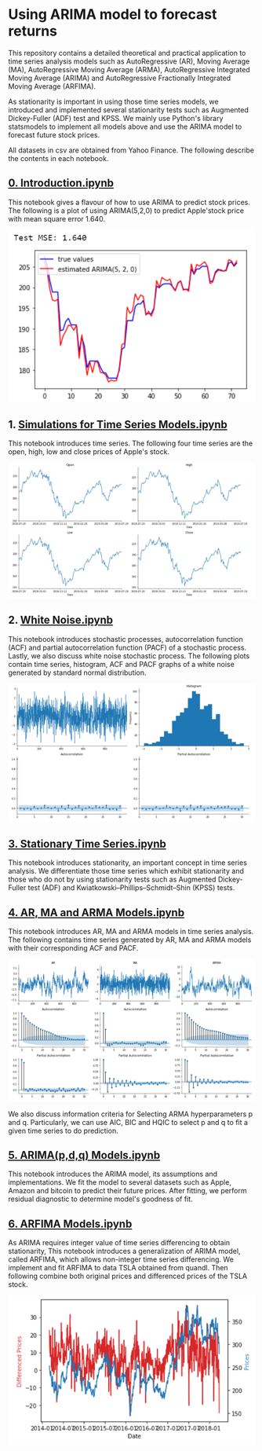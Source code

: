 # Using ARIMA model to forecast returns
This repository contains a detailed theoretical and practical application to time series analysis models such as AutoRegressive (AR), Moving Average (MA), AutoRegressive Moving Average (ARMA), AutoRegressive Integrated Moving Average (ARIMA) and AutoRegressive  Fractionally Integrated Moving Average (ARFIMA).

As stationarity is important in using those time series models, we introduced and implemented several stationarity tests such as Augmented Dickey-Fuller (ADF) test and KPSS.
We mainly use Python's library statsmodels to implement all models above and use the ARIMA model to forecast future stock prices.

All datasets in csv are obtained from Yahoo Finance.
The following describe the contents in each notebook.

## [0. Introduction.ipynb](https://nbviewer.jupyter.org/github/hongwai1920/Using-ARIMA-model-to-forecast-returns/blob/master/0.%20Introduction.ipynb)
This notebook gives a flavour of how to use ARIMA to predict stock prices. 
The following is a plot of using ARIMA(5,2,0) to predict Apple'stock price with mean square error 1.640.
<p align="center"> <img  src="https://github.com/hongwai1920/Using-ARIMA-model-to-forecast-returns/blob/master/Images/AAPL%20ARIMA.png" ></p>


## 1. [Simulations for Time Series Models.ipynb](https://nbviewer.jupyter.org/github/hongwai1920/Using-ARIMA-model-to-forecast-returns/blob/master/1.%20Simulations%20for%20Time%20Series%20Models.ipynb)
This notebook introduces time series.
The following four time series are the open, high, low and close prices of Apple's stock.
<p align="center"> <img  src="https://github.com/hongwai1920/Using-ARIMA-model-to-forecast-returns/blob/master/Images/AAPL%20OHLC.png" ></p>

## 2. [White Noise.ipynb](https://nbviewer.jupyter.org/github/hongwai1920/Using-ARIMA-model-to-forecast-returns/blob/master/2.%20White%20Noise.ipynb)
This notebook introduces stochastic processes, autocorrelation function (ACF) and partial autocorrelation function (PACF) of a stochastic process.
Lastly, we also discuss white noise stochastic process.
The following plots contain time series, histogram, ACF and PACF graphs of a white noise generated by standard normal distribution.
<p align="center"> <img  src="https://github.com/hongwai1920/Using-ARIMA-model-to-forecast-returns/blob/master/Images/White%20Noise%20plots.png" ></p>

## [3. Stationary Time Series.ipynb](https://nbviewer.jupyter.org/github/hongwai1920/Using-ARIMA-model-to-forecast-returns/blob/master/3.%20Stationary%20Time%20Series.ipynb)
This notebook introduces stationarity, an important concept in time series analysis. 
We differentiate those time series which exhibit stationarity and those who do not by using stationarity tests such as Augmented Dickey-Fuller test (ADF) and Kwiatkowski–Phillips–Schmidt–Shin (KPSS) tests.

## [4. AR, MA and ARMA Models.ipynb](https://nbviewer.jupyter.org/github/hongwai1920/Using-ARIMA-model-to-forecast-returns/blob/master/4.%20AR%2C%20MA%20and%20ARMA%20Models.ipynb)
This notebook introduces AR, MA and ARMA models in time series analysis.
The following contains time series generated by AR, MA and ARMA models with their corresponding ACF and PACF.
<p align="center"> <img  src="https://github.com/hongwai1920/Using-ARIMA-model-to-forecast-returns/blob/master/Images/AR%2C%20MA%2C%20ARMA%20plots.png" ></p>
We also discuss information criteria for Selecting ARMA hyperparameters p and q. 
Particularly, we can use AIC, BIC and HQIC to select p and q to fit a given time series to do prediction.

## [5. ARIMA(p,d,q) Models.ipynb](https://nbviewer.jupyter.org/github/hongwai1920/Using-ARIMA-model-to-forecast-returns/blob/master/5.%20ARIMA%28p%2Cd%2Cq%29%20Models.ipynb)
This notebook introduces the ARIMA model, its assumptions and implementations.
We fit the model to several datasets such as Apple, Amazon and bitcoin to predict their future prices. 
After fitting, we perform residual diagnostic to determine model's goodness of fit.

## [6. ARFIMA Models.ipynb](https://nbviewer.jupyter.org/github/hongwai1920/Using-ARIMA-model-to-forecast-returns/blob/master/6.%20ARFIMA%20Models.ipynb)
As ARIMA requires integer value of time series differencing to obtain stationarity, 
This notebook introduces a generalization of ARIMA model, called ARFIMA, which allows non-integer time series differencing.
We implement and fit ARFIMA to data TSLA obtained from quandl.
Then following combine both original prices and differenced prices of the TSLA stock.
<p align="center"> <img  src="https://github.com/hongwai1920/Using-ARIMA-model-to-forecast-returns/blob/master/Images/differenced%20prices.png" ></p>
